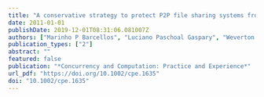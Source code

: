 ```yaml
---
title: "A conservative strategy to protect P2P file sharing systems from pollution attacks"
date: 2011-01-01
publishDate: 2019-12-01T08:31:06.081007Z
authors: ["Marinho P Barcellos", "Luciano Paschoal Gaspary", "Weverton Luis da Costa Cordeiro", "Rodolfo Stoffel Antunes"]
publication_types: ["2"]
abstract: ""
featured: false
publication: "*Concurrency and Computation: Practice and Experience*"
url_pdf: "https://doi.org/10.1002/cpe.1635"
doi: "10.1002/cpe.1635"
---
```


